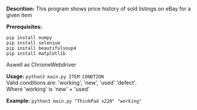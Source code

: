 **Descrition:** 
This program shows price history of sold listings on eBay for a given item

**Prerequisites:**
```
pip install numpy
pip install selenium
pip install beautifulsoup4
pip install matplotlib
```
Aswell as ChromeWebdriver

**Usage:** ```python3 main.py ITEM CONDTION``` \
Valid conditions are: 'working', 'new', 'used' 'defect'. \
Where 'working' is 'new' + 'used'

**Example:** ```python3 main.py "ThinkPad x220" "working"```
